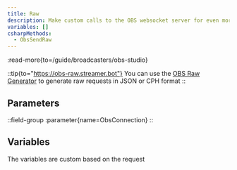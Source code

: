 ```yaml
---
title: Raw
description: Make custom calls to the OBS websocket server for even more control over your OBS Studio instance
variables: []
csharpMethods:
  - ObsSendRaw
---
```


:read-more{to=/guide/broadcasters/obs-studio}

::tip{to="https://obs-raw.streamer.bot"}
You can use the [OBS Raw Generator](https://obs-raw.streamer.bot) to generate raw requests in JSON or CPH format
::

## Parameters
::field-group
  :parameter{name=ObsConnection}
::

## Variables
The variables are custom based on the request